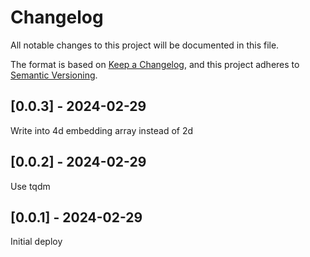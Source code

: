 # Changelog
All notable changes to this project will be documented in this file.

The format is based on [Keep a Changelog](https://keepachangelog.com/en/1.0.0/),
and this project adheres to [Semantic Versioning](https://semver.org/spec/v2.0.0.html).

## [0.0.3] - 2024-02-29
Write into 4d embedding array instead of 2d

## [0.0.2] - 2024-02-29
Use tqdm

## [0.0.1] - 2024-02-29
Initial deploy
